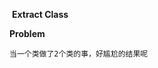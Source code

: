 ​                                                         **Extract Class**

**Problem**

```
当一个类做了2个类的事，好尴尬的结果呢
```

